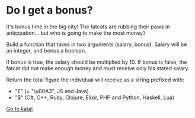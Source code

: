 # Do I get a bonus?

It's bonus time in the big city! The fatcats are rubbing their paws in anticipation... but who is going to make the most money?

Build a function that takes in two arguments (salary, bonus). Salary will be an integer, and bonus a boolean.

If bonus is true, the salary should be multiplied by 10. If bonus is false, the fatcat did not make enough money and must receive only his stated salary.

Return the total figure the individual will receive as a string prefixed with:
* "£" (= "\u00A3", JS and Java)
* "$" (C#, C++, Ruby, Clojure, Elixir, PHP and Python, Haskell, Lua)

[Go to kata!](https://www.codewars.com/kata/do-i-get-a-bonus/php)